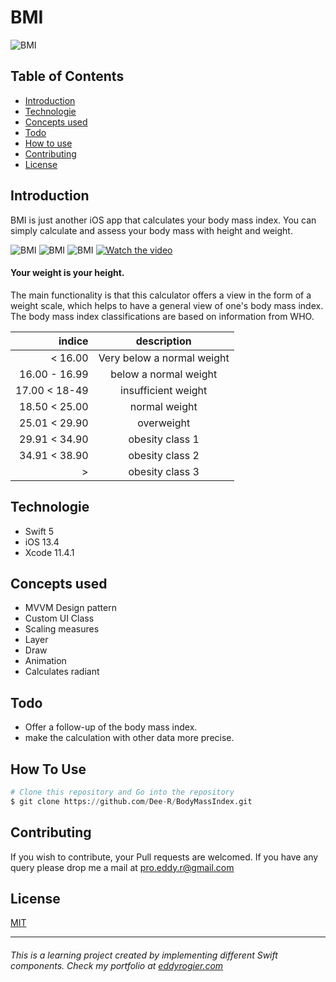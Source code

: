 # BMI

![BMI](https://www.eddyrogier.com/static/media/Bmi-b0.75324a7d.jpg)



## Table of Contents
* [Introduction](#introduction)
* [Technologie](#technologie)
* [Concepts used](#concepts-used)
* [Todo](#todo)
* [How to use](#how-to-use)
* [Contributing](#contributing)
* [License](#license)

## Introduction
BMI is just another iOS app that calculates your body mass index. You can simply calculate and assess your body mass with height and weight.

![BMI](https://www.eddyrogier.com/static/media/Bmi-f4.d21f0640.png)
![BMI](https://www.eddyrogier.com/static/media/Bmi-f0.8e254dd8.jpg)
![BMI](https://www.eddyrogier.com/static/media/Bmi-f3.e677f988.jpg)
[![Watch the video](https://project.getcode.fr/bmi/video.png)](https://project.getcode.fr/bmi/Bmi-v0.mp4)

#### Your weight is your height.

The main functionality is that this calculator offers a view in the form of a weight scale, which helps to have a general view of one's body mass index.
The body mass index classifications are based on information from WHO.


|   indice   |  description   |
|------:|:---:|
|< 16.00|Very below a normal weight|
|16.00 - 16.99|below a normal weight|
|17.00 < 18-49|insufficient weight|
|18.50 < 25.00|normal weight|
|25.01 < 29.90|overweight|
|29.91 < 34.90|obesity class 1|
|34.91 < 38.90|obesity class 2|
| > |obesity class 3|


## Technologie
* Swift 5
* iOS 13.4
* Xcode 11.4.1

## Concepts used
* MVVM Design pattern
* Custom UI Class
* Scaling measures
* Layer
* Draw
* Animation
* Calculates radiant

## Todo
* Offer a follow-up of the body mass index.
* make the calculation with other data more precise.

## How To Use
```python
# Clone this repository and Go into the repository
$ git clone https://github.com/Dee-R/BodyMassIndex.git
```

## Contributing
If you wish to contribute, your Pull requests are welcomed. If you have any query please drop me a mail at [pro.eddy.r@gmail.com](pro.eddy.r@gmail.com)

## License
[MIT](https://github.com/Dee-R/BodyMassIndex/blob/master/LICENSE)

___
######   This is a learning project created by implementing different Swift components. Check my portfolio at [eddyrogier.com](https://www.eddyrogier.com/)
